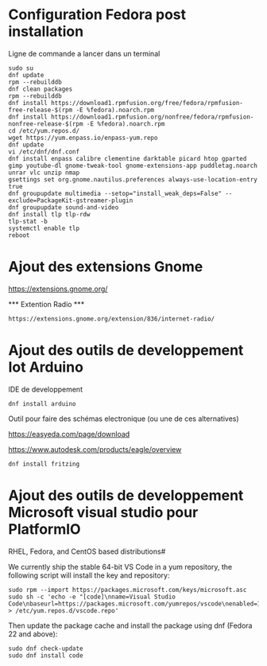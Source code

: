 # Configuration Fedora post installation 

Ligne de commande a lancer dans un terminal

```
sudo su 
dnf update
rpm --rebuilddb
dnf clean packages
rpm --rebuilddb
dnf install https://download1.rpmfusion.org/free/fedora/rpmfusion-free-release-$(rpm -E %fedora).noarch.rpm
dnf install https://download1.rpmfusion.org/nonfree/fedora/rpmfusion-nonfree-release-$(rpm -E %fedora).noarch.rpm
cd /etc/yum.repos.d/
wget https://yum.enpass.io/enpass-yum.repo
dnf update
vi /etc/dnf/dnf.conf  
dnf install enpass calibre clementine darktable picard htop gparted gimp youtube-dl gnome-tweak-tool gnome-extensions-app puddletag.noarch unrar vlc unzip nmap
gsettings set org.gnome.nautilus.preferences always-use-location-entry true
dnf groupupdate multimedia --setop="install_weak_deps=False" --exclude=PackageKit-gstreamer-plugin
dnf groupupdate sound-and-video
dnf install tlp tlp-rdw
tlp-stat -b
systemctl enable tlp
reboot
```
# Ajout des extensions Gnome

https://extensions.gnome.org/

*** Extention Radio ***
```
https://extensions.gnome.org/extension/836/internet-radio/
```
# Ajout des outils de developpement Iot Arduino  

IDE de developpement
``` 
dnf install arduino 
```

Outil pour faire des schémas electronique (ou une de ces alternatives)

https://easyeda.com/page/download

https://www.autodesk.com/products/eagle/overview

```
dnf install fritzing 
```

# Ajout des outils de developpement Microsoft visual studio pour PlatformIO

RHEL, Fedora, and CentOS based distributions#

We currently ship the stable 64-bit VS Code in a yum repository, the following script will install the key and repository:

```
sudo rpm --import https://packages.microsoft.com/keys/microsoft.asc
sudo sh -c 'echo -e "[code]\nname=Visual Studio Code\nbaseurl=https://packages.microsoft.com/yumrepos/vscode\nenabled=1\ngpgcheck=1\ngpgkey=https://packages.microsoft.com/keys/microsoft.asc" > /etc/yum.repos.d/vscode.repo'

```
Then update the package cache and install the package using dnf (Fedora 22 and above):

```
sudo dnf check-update
sudo dnf install code

```
